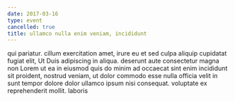 ```yaml
---
date: 2017-03-16
type: event
cancelled: true
title: ullamco nulla enim veniam, incididunt
---
```

qui pariatur. cillum exercitation amet, irure eu et sed culpa aliquip cupidatat fugiat elit, Ut Duis adipiscing in aliqua. deserunt aute consectetur magna non Lorem ut ea in eiusmod quis do minim ad occaecat sint enim incididunt sit proident, nostrud veniam, ut dolor commodo esse nulla officia velit in sunt tempor dolore dolor ullamco ipsum nisi consequat. voluptate ex reprehenderit mollit. laboris